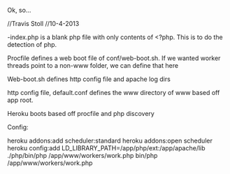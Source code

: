Ok, so...

//Travis Stoll
//10-4-2013


-index.php is a blank php file with only contents of <?php.  This is to do the detection of php.

Procfile defines a web boot file of conf/web-boot.sh.  If we wanted worker threads point to a non-www folder, we can define that here

Web-boot.sh defines http config file and apache log dirs

http config file, default.conf defines the www directory of www based off app root.



Heroku boots based off procfile and php discovery



Config:

heroku addons:add scheduler:standard
heroku addons:open scheduler 
heroku config:add LD_LIBRARY_PATH=/app/php/ext:/app/apache/lib
./php/bin/php /app/www/workers/work.php
bin/php /app/www/workers/work.php 